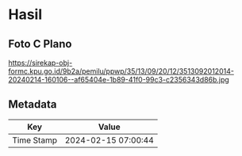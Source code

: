 # Hasil

## Foto C Plano

https://sirekap-obj-formc.kpu.go.id/9b2a/pemilu/ppwp/35/13/09/20/12/3513092012014-20240214-160106--af65404e-1b89-41f0-99c3-c2356343d86b.jpg


## Metadata

| Key        | Value               |
| ---------- | ------------------- |
| Time Stamp | 2024-02-15 07:00:44 |



